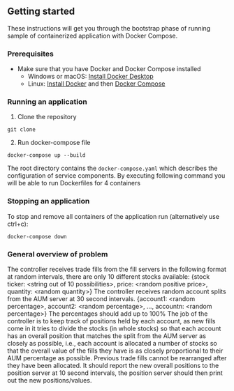 <!--lint disable awesome-toc-->
## Getting started

These instructions will get you through the bootstrap phase of running
sample of containerized application with Docker Compose.

### Prerequisites

- Make sure that you have Docker and Docker Compose installed
  - Windows or macOS:
    [Install Docker Desktop](https://www.docker.com/get-started)
  - Linux: [Install Docker](https://www.docker.com/get-started) and then
    [Docker Compose](https://github.com/docker/compose)

### Running an application

1. Clone the repository
```console
git clone 
```

2. Run docker-compose file

```console
docker-compose up --build
```
The root directory contains the `docker-compose.yaml` which
describes the configuration of service components. By executing following command
you will be able to run Dockerfiles for 4 containers

### Stopping an application
To stop and remove all containers of the application run (alternatively use ctrl+c):

```console
docker-compose down
```

### General overview of problem
The controller receives trade fills from the fill servers in the following format at random intervals,
there are only 10 different stocks available:
{stock ticker: &lt;string out of 10 possibilities&gt;, price: &lt;random positive price&gt;, quantity: &lt;random
quantity&gt;}
The controller receives random account splits from the AUM server at 30 second intervals.
{account1: &lt;random percentage&gt;, account2: &lt;random percentage&gt;, …, accountn: &lt;random
percentage&gt;}
The percentages should add up to 100%
The job of the controller is to keep track of positions held by each account, as new fills come in it
tries to divide the stocks (in whole stocks) so that each account has an overall position that matches
the split from the AUM server as closely as possible, i.e., each account is allocated a number of
stocks so that the overall value of the fills they have is as closely proportional to their AUM
percentage as possible. Previous trade fills cannot be rearranged after they have been allocated.
It should report the new overall positions to the position server at 10 second intervals, the position
server should then print out the new positions/values.